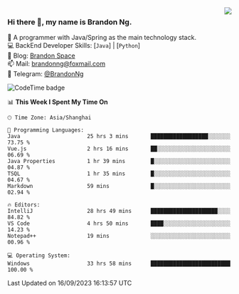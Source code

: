 <img  align="right" src="https://github-readme-stats-brandon0824.vercel.app/api/top-langs/?username=brandon0824&layout=compact">

### Hi there 👋, my name is Brandon Ng.

🌱 A programmer with Java/Spring as the main technology stack.  
💻 BackEnd Developer Skills: [`Java`] | [`Python`]  
📝 Blog: [Brandon Space](https://brandonng.tech)  
📫 Mail: brandonng@foxmail.com  
📰 Telegram: [@BrandonNg](https://t.me/BrandonNg24)  

![CodeTime badge](https://img.shields.io/endpoint?style=flat-square&url=https%3A%2F%2Fapi.codetime.dev%2Fshield%3Fid%3D128%26project%3D%26in%3D604800000)

<!--START_SECTION:waka-->
📊 **This Week I Spent My Time On** 

```text
🕑︎ Time Zone: Asia/Shanghai

💬 Programming Languages: 
Java                     25 hrs 3 mins       ██████████████████░░░░░░░   73.75 % 
Vue.js                   2 hrs 16 mins       ██░░░░░░░░░░░░░░░░░░░░░░░   06.69 % 
Java Properties          1 hr 39 mins        █░░░░░░░░░░░░░░░░░░░░░░░░   04.87 % 
TSQL                     1 hr 35 mins        █░░░░░░░░░░░░░░░░░░░░░░░░   04.67 % 
Markdown                 59 mins             █░░░░░░░░░░░░░░░░░░░░░░░░   02.94 % 

🔥 Editors: 
IntelliJ                 28 hrs 49 mins      █████████████████████░░░░   84.82 % 
VS Code                  4 hrs 50 mins       ████░░░░░░░░░░░░░░░░░░░░░   14.23 % 
Notepad++                19 mins             ░░░░░░░░░░░░░░░░░░░░░░░░░   00.96 % 

💻 Operating System: 
Windows                  33 hrs 58 mins      █████████████████████████   100.00 % 
```


 Last Updated on 16/09/2023 16:13:57 UTC
<!--END_SECTION:waka-->
